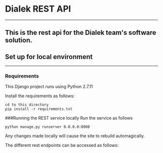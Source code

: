 # Dialek REST API
-----
This is the rest api for the Dialek team's software solution.
-----
## Set up for local environment
-----
### Requirements
This Django project runs using Python 2.7.11

Install the requirements as follows:
```shell
cd to this directory
pip install -r requirements.txt
```

###Running the REST service locally
Run the service as follows
```shell
python manage.py runserver 0.0.0.0:8000
```

Any changes made locally will cause the site to rebuild automagically.

The different rest endpoints can be accessed as follows:




